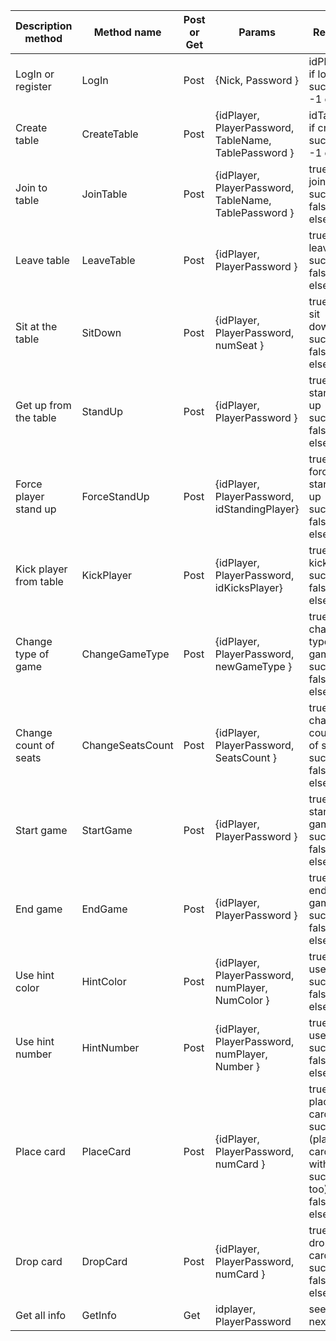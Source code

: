 Description method |Method name |Post or Get | Params                             |Result                                     |
-------------------|------------|------------|------------------------------------|-------------------------------------------|
LogIn or register  |LogIn       |Post        |{Nick, Password }                   |idPlayer if login success <br> -1 else     |
Create table       |CreateTable |Post        |{idPlayer, PlayerPassword, TableName, TablePassword }|idTalbe if create sucsess<br> -1 else|
Join to table      |JoinTable   |Post        |{idPlayer, PlayerPassword, TableName, TablePassword }|true if join sucsess<br>false else|
Leave table        |LeaveTable  |Post        |{idPlayer, PlayerPassword }         |true if leave sucsess<br>false else        |
Sit at the table   |SitDown     |Post        |{idPlayer, PlayerPassword, numSeat }|true if sit down sucsess<br>false else     |
Get up from the table|StandUp   |Post        |{idPlayer, PlayerPassword }         |true if stand up sucsess<br>false else     |
Force player stand up|ForceStandUp|Post      |{idPlayer, PlayerPassword, idStandingPlayer}|true if force stand up sucsess<br>false else|
Kick player from table|KickPlayer|Post       |{idPlayer, PlayerPassword, idKicksPlayer} |true if kick sucsess<br>false else   |
Change type of game|ChangeGameType|Post      |{idPlayer, PlayerPassword, newGameType } |true if change type of game sucsess<br>false else|
Change count of seats|ChangeSeatsCount|Post  |{idPlayer, PlayerPassword, SeatsCount }|true if change count of seats sucsess<br>false else|
Start game         |StartGame   |Post        |{idPlayer, PlayerPassword }         |true if start game sucsess<br>false else   |
End game           |EndGame     |Post        |{idPlayer, PlayerPassword }         |true if end game sucsess<br>false else     |
Use hint color     |HintColor   |Post        |{idPlayer, PlayerPassword, numPlayer, NumColor }|true if use hint sucsess<br>false else|
Use hint number    |HintNumber  |Post        |{idPlayer, PlayerPassword, numPlayer, Number }|true if use hint sucsess<br>false else|
Place card         |PlaceCard   |Post        |{idPlayer, PlayerPassword, numCard }|true if place card sucsess (place card with fall sucsess too)<br>false else|
Drop card          |DropCard    |Post        |{idPlayer, PlayerPassword, numCard }|true if drop card sucsess<br>false else    |
Get all info       |GetInfo     |Get         |idplayer, PlayerPassword            |see next                                   |
